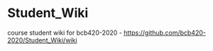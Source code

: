 # Student_Wiki
course student wiki for bcb420-2020 - https://github.com/bcb420-2020/Student_Wiki/wiki

